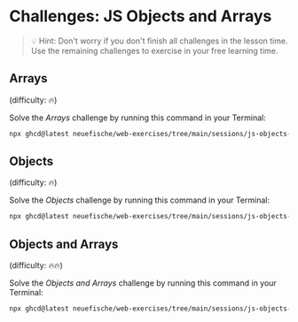 # Challenges: JS Objects and Arrays

> 💡 Hint: Don't worry if you don't finish all challenges in the lesson time. Use the remaining
> challenges to exercise in your free learning time.

## Arrays

(difficulty: 🔥)

Solve the _Arrays_ challenge by running this command in your Terminal:

```bash
npx ghcd@latest neuefische/web-exercises/tree/main/sessions/js-objects-and-arrays/arrays
```

## Objects

(difficulty: 🔥)

Solve the _Objects_ challenge by running this command in your Terminal:

```bash
npx ghcd@latest neuefische/web-exercises/tree/main/sessions/js-objects-and-arrays/objects
```

## Objects and Arrays

(difficulty: 🔥🔥)

Solve the _Objects and Arrays_ challenge by running this command in your Terminal:

```bash
npx ghcd@latest neuefische/web-exercises/tree/main/sessions/js-objects-and-arrays/objects-and-arrays
```
